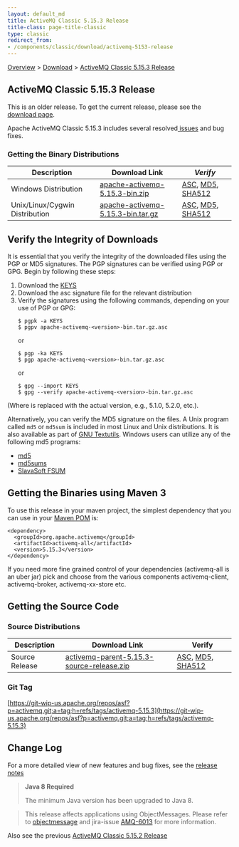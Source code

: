 ```yaml
---
layout: default_md
title: ActiveMQ Classic 5.15.3 Release 
title-class: page-title-classic
type: classic
redirect_from:
- /components/classic/download/activemq-5153-release
---
```


[Overview](overview) > [Download](download) > [ActiveMQ Classic 5.15.3 Release](activemq-5153-release)

ActiveMQ Classic 5.15.3 Release
-----------------------

<div class="alert alert-warning">
  This is an older release. To get the current release, please see the <a href="{{site.baseurl}}/components/classic/download" class="alert-link">download page</a>.
</div>

Apache ActiveMQ Classic 5.15.3 includes several resolved[ issues](https://issues.apache.org/jira/secure/ReleaseNote.jspa?projectId=12311210&version=12338822) and bug fixes.

### Getting the Binary Distributions

Description|Download Link|_Verify_
---|---|---
Windows Distribution|[apache-activemq-5.15.3-bin.zip](http://archive.apache.org/dist/activemq/5.15.3/apache-activemq-5.15.3-bin.zip)|[ASC](https://archive.apache.org/dist/activemq/5.15.3/apache-activemq-5.15.3-bin.zip.asc), [MD5](https://archive.apache.org/dist/activemq/5.15.3/apache-activemq-5.15.3-bin.zip.md5), [SHA512](https://archive.apache.org/dist/activemq/5.15.3/apache-activemq-5.15.3-bin.zip.sha512)
Unix/Linux/Cygwin Distribution|[apache-activemq-5.15.3-bin.tar.gz](http://archive.apache.org/dist/activemq/5.15.3/apache-activemq-5.15.3-bin.tar.gz)|[ASC](https://archive.apache.org/dist/activemq/5.15.3/apache-activemq-5.15.3-bin.tar.gz.asc), [MD5](https://archive.apache.org/dist/activemq/5.15.3/apache-activemq-5.15.3-bin.tar.gz.md5), [SHA512](https://archive.apache.org/dist/activemq/5.15.3/apache-activemq-5.15.3-bin.tar.gz.sha512)

Verify the Integrity of Downloads
---------------------------------

It is essential that you verify the integrity of the downloaded files using the PGP or MD5 signatures. The PGP signatures can be verified using PGP or GPG. Begin by following these steps:

1.  Download the [KEYS](http://www.apache.org/dist/activemq/KEYS)
2.  Download the asc signature file for the relevant distribution
3.  Verify the signatures using the following commands, depending on your use of PGP or GPG:
    ```
    $ pgpk -a KEYS
    $ pgpv apache-activemq-<version>-bin.tar.gz.asc
    ```
    or
    ```
    $ pgp -ka KEYS
    $ pgp apache-activemq-<version>-bin.tar.gz.asc
    ```
    or
    ```
    $ gpg --import KEYS
    $ gpg --verify apache-activemq-<version>-bin.tar.gz.asc
    ```

(Where <version> is replaced with the actual version, e.g., 5.1.0, 5.2.0, etc.).

Alternatively, you can verify the MD5 signature on the files. A Unix program called `md5` or `md5sum` is included in most Linux and Unix distributions. It is also available as part of [GNU Textutils](http://www.gnu.org/software/textutils/textutils.html). Windows users can utilize any of the following md5 programs:

*   [md5](http://www.fourmilab.ch/md5/)
*   [md5sums](http://www.pc-tools.net/win32/md5sums/)
*   [SlavaSoft FSUM](http://www.slavasoft.com/fsum/)

Getting the Binaries using Maven 3
----------------------------------

To use this release in your maven project, the simplest dependency that you can use in your [Maven POM](http://maven.apache.org/guides/introduction/introduction-to-the-pom.html) is:
```
<dependency>
  <groupId>org.apache.activemq</groupId>
  <artifactId>activemq-all</artifactId>
  <version>5.15.3</version>
</dependency>
```
If you need more fine grained control of your dependencies (activemq-all is an uber jar) pick and choose from the various components activemq-client, activemq-broker, activemq-xx-store etc.

Getting the Source Code
-----------------------

### Source Distributions

Description|Download Link|Verify
---|---|---
Source Release|[activemq-parent-5.15.3-source-release.zip](https://archive.apache.org/dist/activemq/5.15.3/activemq-parent-5.15.3-source-release.zip)|[ASC](https://archive.apache.org/dist/activemq/5.15.3/activemq-parent-5.15.3-source-release.zip.asc), [MD5](https://archive.apache.org/dist/activemq/5.15.3/activemq-parent-5.15.3-source-release.zip.md5), [SHA512](https://archive.apache.org/dist/activemq/5.15.3/activemq-parent-5.15.3-source-release.zip.sha512)

### Git Tag

[https://git-wip-us.apache.org/repos/asf?p=activemq.git;a=tag;h=refs/tags/activemq-5.15.3](https://git-wip-us.apache.org/repos/asf?p=activemq.git;a=tag;h=refs/tags/activemq-5.15.3)

Change Log
----------

For a more detailed view of new features and bug fixes, see the [release notes](https://issues.apache.org/jira/secure/ReleaseNote.jspa?projectId=12311210&version=12341947)

> **Java 8 Required**
> 
> The minimum Java version has been upgraded to Java 8.

> This release affects applications using ObjectMessages. Please refer to [objectmessage](objectmessage) and jira-issue [AMQ-6013](https://issues.apache.org/jira/browse/AMQ-6013) for more information.

Also see the previous [ActiveMQ Classic 5.15.2 Release](activemq-5152-release)
